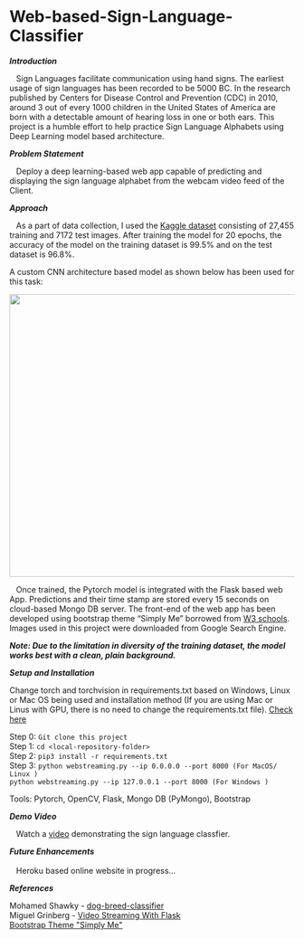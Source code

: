 # Web-based-Sign-Language-Classifier
***Introduction***

&nbsp;&nbsp;&nbsp;Sign Languages facilitate communication using hand signs. The earliest usage of sign languages has been recorded to be 5000 BC. In the research published by Centers for Disease Control and Prevention (CDC) in 2010, around 3 out of every 1000 children in the United States of America are born with a detectable amount of hearing loss in one or both ears. This project is a humble effort to help practice Sign Language Alphabets using Deep Learning model based architecture.

***Problem Statement***

&nbsp;&nbsp;&nbsp;Deploy a deep learning-based web app capable of predicting and displaying the sign language alphabet from the webcam video feed of the Client. 

***Approach***

&nbsp;&nbsp;&nbsp;As a part of data collection, I used the <a href="https://www.kaggle.com/datamunge/sign-language-mnist">Kaggle dataset<a> consisting of 27,455 training and 7172 test images. After training the model for 20 epochs, the accuracy of the model on the training dataset is 99.5% and on the test dataset is 96.8%.

A custom CNN architecture based model as shown below has been used for this task:
<p align="center">
  <img width="900" height="500" src="https://user-images.githubusercontent.com/43301609/86128405-2cefdf80-ba96-11ea-8120-d02a76c794c3.PNG">
</p>

&nbsp;&nbsp;&nbsp;Once trained, the Pytorch model is integrated with the Flask based web App. Predictions and their time stamp are stored every 15 seconds on cloud-based Mongo DB server. The front-end of the web app has been developed using bootstrap theme “Simply Me” borrowed from <a href="https://www.w3schools.com/bootstrap/bootstrap_theme_me.asp">W3 schools<a>. Images used in this project were downloaded from Google Search Engine.

***Note: Due to the limitation in diversity of the training dataset, the model works best with a clean, plain background.***

***Setup and Installation***

Change torch and torchvision in requirements.txt based on Windows, Linux or Mac OS being used and installation method (If you are using Mac or Linus with GPU, there is no need to change the requirements.txt file). <a href="https://pytorch.org/get-started/locally/">Check here<a><br>
  
Step 0: ```Git clone this project```<br>
Step 1: ```cd <local-repository-folder>``` <br>
Step 2: ```pip3 install -r requirements.txt```<br>
Step 3: ```python webstreaming.py --ip 0.0.0.0 --port 8000 (For MacOS/ Linux )```<br>
        ```python webstreaming.py --ip 127.0.0.1 --port 8000 (For Windows )```<br>

Tools: Pytorch, OpenCV, Flask, Mongo DB (PyMongo), Bootstrap 

***Demo Video***

&nbsp;&nbsp;&nbsp;Watch a <a href="https://youtu.be/cUS1LvmjlCA">video<a> demonstrating the sign language classfier. 

***Future Enhancements***<br><br>
&nbsp;&nbsp;&nbsp;Heroku based online website in progress…

***References***

Mohamed Shawky - <a href="https://github.com/mohshawky5193/dog-breed-classifier">dog-breed-classifier<a><br>
Miguel Grinberg - <a href="https://blog.miguelgrinberg.com/post/video-streaming-with-flask">Video Streaming With Flask<a><br>
<a href="https://www.w3schools.com/bootstrap/bootstrap_theme_me.asp">Bootstrap Theme "Simply Me"<a><br>
